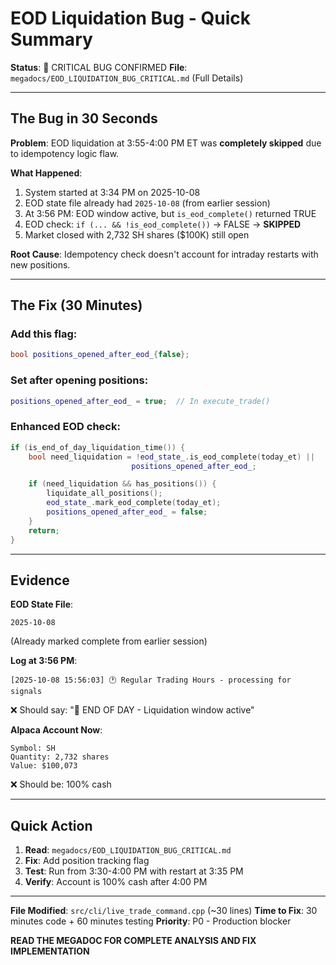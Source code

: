 # EOD Liquidation Bug - Quick Summary

**Status**: 🚨 CRITICAL BUG CONFIRMED
**File**: `megadocs/EOD_LIQUIDATION_BUG_CRITICAL.md` (Full Details)

---

## The Bug in 30 Seconds

**Problem**: EOD liquidation at 3:55-4:00 PM ET was **completely skipped** due to idempotency logic flaw.

**What Happened**:
1. System started at 3:34 PM on 2025-10-08
2. EOD state file already had `2025-10-08` (from earlier session)
3. At 3:56 PM: EOD window active, but `is_eod_complete()` returned TRUE
4. EOD check: `if (... && !is_eod_complete())` → FALSE → **SKIPPED**
5. Market closed with 2,732 SH shares ($100K) still open

**Root Cause**: Idempotency check doesn't account for intraday restarts with new positions.

---

## The Fix (30 Minutes)

### Add this flag:
```cpp
bool positions_opened_after_eod_{false};
```

### Set after opening positions:
```cpp
positions_opened_after_eod_ = true;  // In execute_trade()
```

### Enhanced EOD check:
```cpp
if (is_end_of_day_liquidation_time()) {
    bool need_liquidation = !eod_state_.is_eod_complete(today_et) ||
                           positions_opened_after_eod_;

    if (need_liquidation && has_positions()) {
        liquidate_all_positions();
        eod_state_.mark_eod_complete(today_et);
        positions_opened_after_eod_ = false;
    }
    return;
}
```

---

## Evidence

**EOD State File**:
```
2025-10-08
```
(Already marked complete from earlier session)

**Log at 3:56 PM**:
```
[2025-10-08 15:56:03] 🕐 Regular Trading Hours - processing for signals
```
❌ Should say: "🔔 END OF DAY - Liquidation window active"

**Alpaca Account Now**:
```
Symbol: SH
Quantity: 2,732 shares
Value: $100,073
```
❌ Should be: 100% cash

---

## Quick Action

1. **Read**: `megadocs/EOD_LIQUIDATION_BUG_CRITICAL.md`
2. **Fix**: Add position tracking flag
3. **Test**: Run from 3:30-4:00 PM with restart at 3:35 PM
4. **Verify**: Account is 100% cash after 4:00 PM

---

**File Modified**: `src/cli/live_trade_command.cpp` (~30 lines)
**Time to Fix**: 30 minutes code + 60 minutes testing
**Priority**: P0 - Production blocker

**READ THE MEGADOC FOR COMPLETE ANALYSIS AND FIX IMPLEMENTATION**
